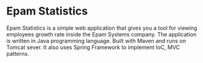 Epam Statistics
===============

Epam Statistics is a simple web application that gives you a tool for viewing 
employees growth rate inside the Epam Systems company. 
The application is written in Java programming language. 
Built with Maven and runs on Tomcat sever.
It also uses Spring Framework to implement IoC, MVC patterns.   
